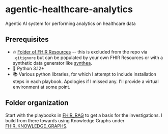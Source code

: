 # agentic-healthcare-analytics
Agentic AI system for performing analytics on healthcare data

## Prerequisites

* 🔥 [Folder of FHIR Resources](./fhir/) -- this is excluded from the repo via `.gitignore` but can be populated by your own FHIR Resources or with a synthetic data generator like [synthea](https://synthea.mitre.org/).
* 🐍 Python 3.12+
* 📚 Various python libraries, for which I attempt to include installation steps in each playbook. Apologies if I missed any. I'll provide a virtual environment at some point.

## Folder organization

Start with the playbooks in [FHIR_RAG](./FHIR_RAG/) to get a basis for the investigations. I build from there towards using Knowledge Graphs under [FHIR_KNOWLEDGE_GRAPHS](./FHIR_KNOWLEDGE_GRAPHS/).